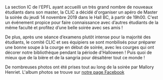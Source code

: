La section IC de l'EPFL ayant accueilli un très grand nombre de nouveaux étudiants dans son master, la CLIC a décidé d'organiser un apéro de Master la soirée du jeudi 14 novembre 2019 dans le Hall BC, à partir de 19h00. C'est un événement propice pour faire connaissance avec d’autres étudiants de la même faculté et profitez d’une belle soirée avec ses amis !

De plus, après une séance d’examens plutôt intense pour la majorité des étudiants, le comité CLIC et ses équipiers se sont monbilisés pour préparer une bonne soupe à la courge en début de soirée, avec les courges qui ont décorer notre bibliothèque pendant la période d'Halloween ! Puis quoi de mieux que de la bière et de la sangria pour désaltérer tout ce monde !

De nombreuses photos ont été prises tout au long de la soirée par Mallory Henriet. L'album photos se trouve sur [notre page Facebook](https://www.facebook.com/pg/clic.epfl/photos/?tab=album&album_id=2800334960010686)